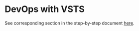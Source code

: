 # DevOps with VSTS

See corresponding section in the step-by-step document [here](./Sitecore%20on%20Azure%20PaaS%20services%20-%20Hands-on%20Lab.pdf).